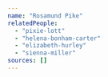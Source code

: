```yaml
---
name: "Rosamund Pike"
relatedPeople:
  - "pixie-lott"
  - "helena-bonham-carter"
  - "elizabeth-hurley"
  - "sienna-miller"
sources: []
---
```


